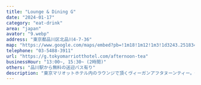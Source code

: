 ```yaml
---
title: "Lounge & Dining G"
date: "2024-01-17"
category: "eat-drink"
area: "japan"
avator: "9.webp"
address: "東京都品川区北品川4-7-36"
map: "https://www.google.com/maps/embed?pb=!1m18!1m12!1m3!1d3243.2518348696476!2d139.73428364099982!3d35.621517672720636!2m3!1f0!2f0!3f0!3m2!1i1024!2i768!4f13.1!3m3!1m2!1s0x60188a5dd438420d%3A0x80cf023a4c81d124!2z5p2x5Lqs44Oe44Oq44Kq44OD44OI44Ob44OG44Or!5e0!3m2!1sja!2sjp!4v1706238348451!5m2!1sja!2sjp"
telephone: "03-5488-3911"
url: "https://g.tokyomarriotthotel.com/afternoon-tea"
businessHour: "13:00~, 15:30~ (2時間)"
others: "品川駅から無料の送迎バス有り"
description: "東京マリオットホテル内のラウンジで頂くヴィーガンアフタヌーンティー。旬の食材を使った季節感のあるスイーツが楽しめます。"
---
```

